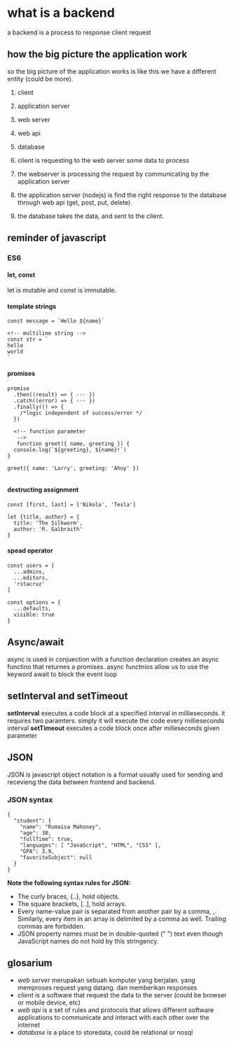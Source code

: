 # what is a backend

a backend is a process to response client request

## how the big picture the application work

so the big picture of the application works is like this
we have a different entity (could be more).

1. client
2. application server
3. web server
4. web api
5. database

6. client is requesting to the web server some data to process
7. the webserver is processing the request by communicating by the application server
8. the application server (nodejs) is find the right response to the database through web api (get, post, put, delete).
9. the database takes the data, and sent to the client.

## reminder of javascript

### ES6

#### let, const

let is mutable and const is immutable.

#### template strings

```
const message = `Hello ${name}`

<!-- multiline string -->
const str = `
hello
world
`
```

#### promises

```
promise
  .then((result) => { ··· })
  .catch((error) => { ··· })
  .finally(() => {
    /*logic independent of success/error */
  })

  <!-- function parameter
   -->
   function greet({ name, greeting }) {
  console.log(`${greeting}, ${name}!`)
}

greet({ name: 'Larry', greeting: 'Ahoy' })


```

#### destructing assignment

```
const [first, last] = ['Nikola', 'Tesla']

let {title, author} = {
  title: 'The Silkworm',
  author: 'R. Galbraith'
}
```

#### spead operator

```
const users = [
  ...admins,
  ...editors,
  'rstacruz'
]

const options = {
  ...defaults,
  visible: true
}
```

## Async/await

async is used in conjuection with a function declaration creates an async functino that returnes a promises. async functnios allow us to use the keyword await to block the event loop

## setInterval and setTimeout

**setInterval** executes a code block at a specified interval in millieseconds. it requires two paramters. simply it will execute the code every millieseconds interval
**setTimeout** executes a code block once after milleseconds given parameter

## JSON

JSON is javascript object notation is a format usually used for sending and recevieng the data between frontend and backend.

### JSON syntax

```
{
  "student": {
    "name": "Rumaisa Mahoney",
    "age": 30,
    "fullTime": true,
    "languages": [ "JavaScript", "HTML", "CSS" ],
    "GPA": 3.9,
    "favoriteSubject": null
  }
}
```

**Note the following syntax rules for JSON:**

- The curly braces, {..}, hold objects.
- The square brackets, [..], hold arrays.
- Every name-value pair is separated from another pair by a comma, ,. Similarly, every item in an array is delimited by a comma as well. Trailing commas are forbidden.
- JSON property names must be in double-quoted (" ") text even though JavaScript names do not hold by this stringency.

## glosarium

- _web server_ merupakan sebuah komputer yang berjalan. yang memproses
  request yang datang. dan memberikan responses
- _client_ is a software that request the data to the server (could be browser or mobile device, etc)
- _web api_ is a set of rules and protocols that allows different software applications to communicate and interact with each other over the internet
- _database_ is a place to storedata, could be relational or nosql
